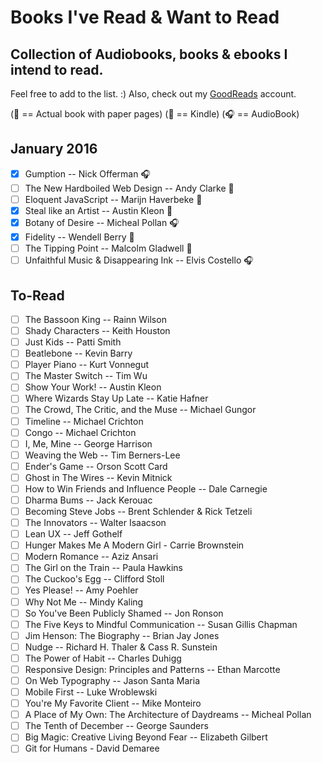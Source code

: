 # Books I've Read & Want to Read
## Collection of Audiobooks, books & ebooks I intend to read.


Feel free to add to the list. :) Also, check out my [GoodReads](https://www.goodreads.com/user/show/33690483-nick) account.

(:blue_book: == Actual book with paper pages)
(:iphone: == Kindle)
(:headphones: == AudioBook)

## January 2016
- [x] Gumption -- Nick Offerman :headphones:
- [ ] The New Hardboiled Web Design -- Andy Clarke :blue_book:
- [ ] Eloquent JavaScript -- Marijn Haverbeke :blue_book:
- [x] Steal like an Artist -- Austin Kleon :blue_book:
- [x] Botany of Desire -- Micheal Pollan :headphones:
- [x] Fidelity -- Wendell Berry :blue_book:
- [ ] The Tipping Point -- Malcolm Gladwell :blue_book:
- [ ] Unfaithful Music & Disappearing Ink -- Elvis Costello :headphones:

To-Read
---
- [ ] The Bassoon King -- Rainn Wilson
- [ ] Shady Characters -- Keith Houston
- [ ] Just Kids -- Patti Smith
- [ ] Beatlebone -- Kevin Barry
- [ ] Player Piano -- Kurt Vonnegut
- [ ] The Master Switch -- Tim Wu
- [ ] Show Your Work!  -- Austin Kleon
- [ ] Where Wizards Stay Up Late -- Katie Hafner 
- [ ] The Crowd, The Critic, and the Muse -- Michael Gungor
- [ ] Timeline -- Michael Crichton
- [ ] Congo -- Michael Crichton
- [ ] I, Me, Mine -- George Harrison
- [ ] Weaving the Web -- Tim Berners-Lee
- [ ] Ender's Game -- Orson Scott Card
- [ ] Ghost in The Wires -- Kevin Mitnick
- [ ] How to Win Friends and Influence People -- Dale Carnegie
- [ ] Dharma Bums -- Jack Kerouac
- [ ] Becoming Steve Jobs -- Brent Schlender & Rick Tetzeli
- [ ] The Innovators -- Walter Isaacson
- [ ] Lean UX -- Jeff Gothelf
- [ ] Hunger Makes Me A Modern Girl - Carrie Brownstein
- [ ] Modern Romance -- Aziz Ansari
- [ ] The Girl on the Train -- Paula Hawkins
- [ ] The Cuckoo's Egg -- Clifford Stoll
- [ ] Yes Please! -- Amy Poehler
- [ ] Why Not Me -- Mindy Kaling
- [ ] So You've Been Publicly Shamed -- Jon Ronson
- [ ] The Five Keys to Mindful Communication -- Susan Gillis Chapman
- [ ] Jim Henson: The Biography -- Brian Jay Jones
- [ ] Nudge -- Richard H. Thaler & Cass R. Sunstein
- [ ] The Power of Habit -- Charles Duhigg
- [ ] Responsive Design: Principles and Patterns -- Ethan Marcotte
- [ ] On Web Typography -- Jason Santa Maria
- [ ] Mobile First -- Luke Wroblewski
- [ ] You're My Favorite Client -- Mike Monteiro
- [ ] A Place of My Own: The Architecture of Daydreams -- Micheal Pollan
- [ ] The Tenth of December -- George Saunders 
- [ ] Big Magic: Creative Living Beyond Fear -- Elizabeth Gilbert
- [ ] Git for Humans - David Demaree
